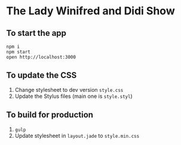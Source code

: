 The Lady Winifred and Didi Show
=====================

## To start the app

```
npm i
npm start
open http://localhost:3000
```

## To update the CSS
1. Change stylesheet to dev version `style.css`
2. Update the Stylus files (main one is `style.styl`)

## To build for production
1. `gulp`
2. Update stylesheet in `layout.jade` to `style.min.css`
